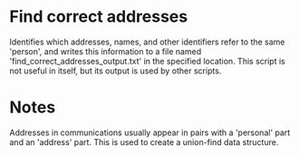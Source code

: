 # Find correct addresses
Identifies which addresses, names, and other identifiers refer to the same 'person', and writes this information to a file named 'find\_correct\_addresses\_output.txt' in the specified location.
This script is not useful in itself, but its output is used by other scripts.

# Notes
Addresses in communications usually appear in pairs with a 'personal' part and an 'address' part.
This is used to create a union-find data structure.
